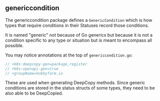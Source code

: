 ## genericcondition

The genericcondition package defines a `GenericCondition` which is how types that require 
conditions in their Statuses record those conditions. 

It is named "generic" not because of Go generics but because it is not a condition
specific to any type or situation but is meant to encompass all possible.

You may notice annotations at the top of `genericcondition.go`:
```go
// +k8s:deepcopy-gen=package,register
// +k8s:openapi-gen=true
// +groupName=hobbyfarm.io
```

These are used when generating DeepCopy methods. 
Since generic conditions are stored in the status structs of some 
types, they need to be also able to be DeepCopied. 